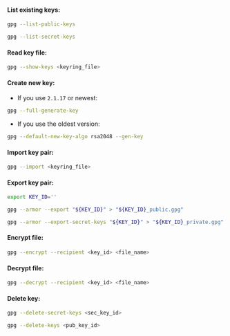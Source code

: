 #### List existing keys:
```bash
gpg --list-public-keys
```
```bash
gpg --list-secret-keys
```

#### Read key file:
```bash
gpg --show-keys <keyring_file>
```

#### Create new key:
- If you use `2.1.17` or newest:
```bash
gpg --full-generate-key
```
- If you use the oldest version:
```bash
gpg --default-new-key-algo rsa2048 --gen-key
```

#### Import key pair:
```bash
gpg --import <keyring_file>
```

#### Export key pair:
```bash
export KEY_ID=''
```
```bash
gpg --armor --export "${KEY_ID}" > "${KEY_ID}_public.gpg"
```
```bash
gpg --armor --export-secret-keys "${KEY_ID}" > "${KEY_ID}_private.gpg"
```

#### Encrypt file:
```bash
gpg --encrypt --recipient <key_id> <file_name>
```

#### Decrypt file:
```bash
gpg --decrypt --recipient <key_id> <file_name>
```

#### Delete key:
```bash
gpg --delete-secret-keys <sec_key_id>
```
```bash
gpg --delete-keys <pub_key_id>
```
